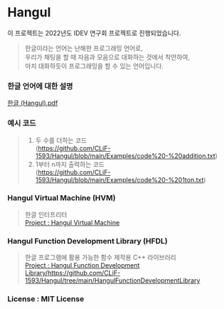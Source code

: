 # Hangul
이 프로젝트는 2022년도 IDEV 연구회 프로젝트로 진행되었습니다.   
   
> 한글이라는 언어는 난해한 프로그래밍 언어로,    
> 우리가 채팅을 할 때 자음과 모음으로 대화하는 것에서 착안하여,        
> 마치 대화하듯이 프로그래밍을 할 수 있는 언어입니다.   
   
### 한글 언어에 대한 설명
[한글 (Hangul).pdf](https://github.com/CLiF-1593/Hangul/blob/main/%ED%95%9C%EA%B8%80.pdf)
   
### 예시 코드
> 1. 두 수를 더하는 코드     
> (https://github.com/CLiF-1593/Hangul/blob/main/Examples/code%20-%20addition.txt)   
> 2. 1부터 n까지 출력하는 코드    
> (https://github.com/CLiF-1593/Hangul/blob/main/Examples/code%20-%201ton.txt)

### Hangul Virtual Machine (HVM)
> 한글 인터프리터        
> [Project : Hangul Virtual Machine](https://github.com/CLiF-1593/Hangul/tree/main/HangulVirtualMachine)

### Hangul Function Development Library (HFDL)
> 한글 프로그램에 활용 가능한 함수 제작용 C++ 라이브러리         
> [Project : Hangul Function Development Library/](https://github.com/CLiF-1593/Hangul/tree/main/HangulFunctionDevelopmentLibrary)https://github.com/CLiF-1593/Hangul/tree/main/HangulFunctionDevelopmentLibrary

### License : MIT License
